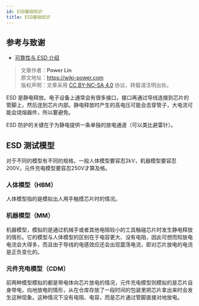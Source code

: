 ```yaml
---
id: ESD基础知识
title: ESD基础知识
---
```


## 参考与致谢

- [可靠性与 ESD 介绍](https://mazhaoxin.github.io/2021/08/01/Reliability_and_ESD_Introduction/)

> 文章作者：**Power Lin**  
> 原文地址：<https://wiki-power.com>  
> 版权声明：文章采用 [CC BY-NC-SA 4.0](https://creativecommons.org/licenses/by/4.0/deed.zh) 协议，转载请注明出处。

ESD 是静电释放。电子设备上通常会有很多接口，接口再通过导线连接到芯片的管脚上，然后连到芯片内部。静电释放时产生的高电压可能会击穿管子，大电流可能会烧熔器件，所以要避免。

ESD 防护的关键在于为静电提供一条单独的放电通道（可以类比避雷针）。

## ESD 测试模型

对于不同的模型有不同的规格，一般人体模型要容忍2kV，机器模型要容忍200V，元件充电模型要容忍250V才算及格。

### 人体模型（HBM）

人体模型指的是模拟出人用手触摸芯片时的情况。

### 机器模型（MM）

机器模型，模拟的是通过机械手或者其他电阻较小的工具触碰芯片时发生静电释放的情形。它的模型与人体模型的区别在于电容更大、没有电阻，因此可想而知放电电流会大得多，而且由于导线的电感效应还会出现震荡电流，即对芯片放电的电流是正负变化的。

### 元件充电模型（CDM）

前两种模型模拟的都是带电体向芯片放电的情况，元件充电模型则模拟的是芯片自身带电，向地放电的情形，从在仓库存放了一段时间的包装里把芯片拿出来时会发生这种现象。这种情况下没有电阻、电容，而是芯片通过管脚直接对地放电。